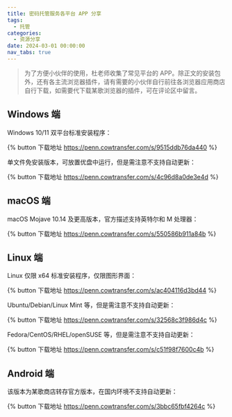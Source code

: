 ```yaml
---
title: 密码托管服务各平台 APP 分享
tags:
  - 托管
categories:
  - 资源分享
date: 2024-03-01 00:00:00
nav_tabs: true
---
```


> 为了方便小伙伴的使用，杜老师收集了常见平台的 APP。除正文的安装包外，还有各主流浏览器插件，请有需要的小伙伴自行前往各浏览器应用商店自行下载，如需要代下载某歌浏览器的插件，可在评论区中留言。

<!-- more -->

## Windows 端

Windows 10/11 双平台标准安装程序：

{% button 下载地址 https://penn.cowtransfer.com/s/9515ddb76da440 %}

单文件免安装版本，可放置优盘中运行，但是需注意不支持自动更新：

{% button 下载地址 https://penn.cowtransfer.com/s/4c96d8a0de3e4d %}

## macOS 端

macOS Mojave 10.14 及更高版本，官方描述支持英特尔和 M 处理器：

{% button 下载地址 https://penn.cowtransfer.com/s/550586b911a84b %}

## Linux 端

Linux 仅限 x64 标准安装程序，仅限图形界面：

{% button 下载地址 https://penn.cowtransfer.com/s/ac404116d3bd44 %}

Ubuntu/Debian/Linux Mint 等，但是需注意不支持自动更新：

{% button 下载地址 https://penn.cowtransfer.com/s/32568c3f986d4c %}

Fedora/CentOS/RHEL/openSUSE 等，但是需注意不支持自动更新：

{% button 下载地址 https://penn.cowtransfer.com/s/c51f98f7600c4b %}

## Android 端

该版本为某歌商店转存官方版本，在国内环境不支持自动更新：

{% button 下载地址 https://penn.cowtransfer.com/s/3bbc65fbf4264c %}